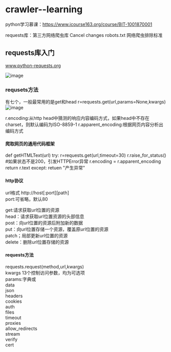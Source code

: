 # crawler--learning

python学习慕课：https://www.icourse163.org/course/BIT-1001870001

requests库：第三方网络爬虫库
Cancel changes
robots.txt 网络爬虫排除标准

## requests库入门
www.python-requests.org

![image](https://user-images.githubusercontent.com/45223160/141294890-b06e41fd-06d0-4658-b25b-d80df8d48727.png)

### requsets方法
有七个，一般最常用的是get和head
r=requests.get(url,params=None,kwargs)
![image](https://user-images.githubusercontent.com/45223160/141295527-38655123-44d6-475f-aaab-4c18f62a651b.png)

r.encoding:从http head中猜测的响应内容编码方式，如果head中不存在charset，则默认编码为ISO-8859-1
r.apparent_encoding:根据网页内容分析出编码方式

#### 爬取网页的通用代码框架
    
def getHTMLText(url)
  try:
     r=requests.get(url,timeout=30)
     r.raise_for_status() #如果状态不是200，引发HTTPError异常
     r.encoding = r.apparent_encoding
     return r.text
  except:
     retuen "产生异常"
    
#### http协议
url格式 http://host[:port][path]   
port:可省略，默认80   

get:请求获取url位置的资源   
head：请求获取url位置资源的头部信息   
post：向url位置的资源后附加新的数据   
put：向url位置存储一个资源，覆盖原url位置的资源   
patch；局部更新url位置的资源   
delete：删除url位置存储的资源   

#### requests方法
requests.request(method,url,kwargs)   
kwargs 13个控制访问参数，均为可选项   
params:字典或   
data   
json   
headers   
cookies   
auth   
files   
timeout   
proxies   
allow_redirects   
stream   
verify   
cert   

